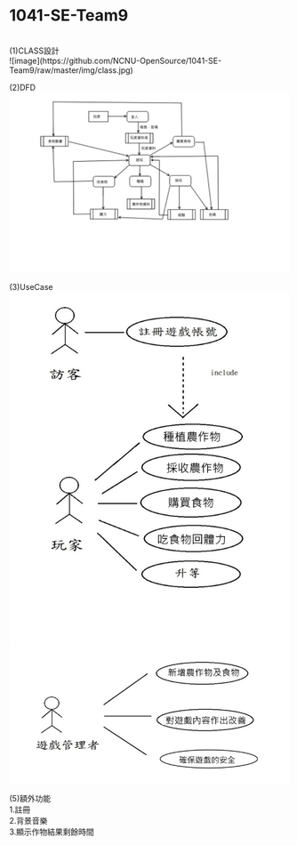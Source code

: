 # 1041-SE-Team9
</br>
(1)CLASS設計</br>
![image](https://github.com/NCNU-OpenSource/1041-SE-Team9/raw/master/img/class.jpg)

(2)DFD</br>
![image](https://github.com/NCNU-OpenSource/1041-SE-Team9/raw/master/img/DFD.jpg)

(3)UseCase</br>
![image](https://github.com/NCNU-OpenSource/1041-SE-Team9/raw/master/img/USECASE1.jpg)
![image](https://github.com/NCNU-OpenSource/1041-SE-Team9/raw/master/img/USECASE2.jpg)

(5)額外功能</br>
1.註冊</br>
2.背景音樂</br>
3.顯示作物結果剩餘時間




